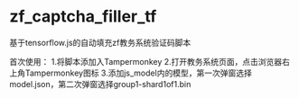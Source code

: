 # zf_captcha_filler_tf
基于tensorflow.js的自动填充zf教务系统验证码脚本

首次使用：
    1.将脚本添加入Tampermonkey
    2.打开教务系统页面，点击浏览器右上角Tampermonkey图标
    3.添加js_model内的模型，第一次弹窗选择model.json，第二次弹窗选择group1-shard1of1.bin
